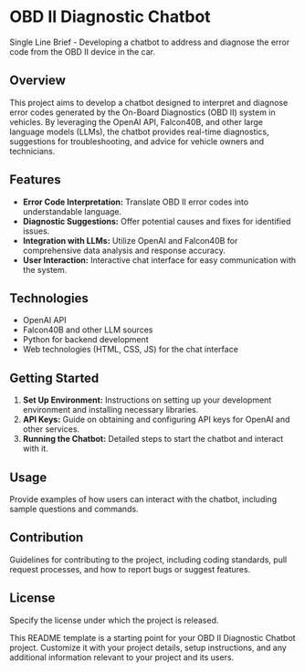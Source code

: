 # OBD II Diagnostic Chatbot

Single Line Brief - Developing a chatbot to address and diagnose the error code from the OBD II device in the car.

## Overview

This project aims to develop a chatbot designed to interpret and diagnose error codes generated by the On-Board Diagnostics (OBD II) system in vehicles. By leveraging the OpenAI API, Falcon40B, and other large language models (LLMs), the chatbot provides real-time diagnostics, suggestions for troubleshooting, and advice for vehicle owners and technicians.

## Features

- **Error Code Interpretation:** Translate OBD II error codes into understandable language.
- **Diagnostic Suggestions:** Offer potential causes and fixes for identified issues.
- **Integration with LLMs:** Utilize OpenAI and Falcon40B for comprehensive data analysis and response accuracy.
- **User Interaction:** Interactive chat interface for easy communication with the system.

## Technologies

- OpenAI API
- Falcon40B and other LLM sources
- Python for backend development
- Web technologies (HTML, CSS, JS) for the chat interface

## Getting Started

1. **Set Up Environment:** Instructions on setting up your development environment and installing necessary libraries.
2. **API Keys:** Guide on obtaining and configuring API keys for OpenAI and other services.
3. **Running the Chatbot:** Detailed steps to start the chatbot and interact with it.

## Usage

Provide examples of how users can interact with the chatbot, including sample questions and commands.

## Contribution

Guidelines for contributing to the project, including coding standards, pull request processes, and how to report bugs or suggest features.

## License

Specify the license under which the project is released.

This README template is a starting point for your OBD II Diagnostic Chatbot project. Customize it with your project details, setup instructions, and any additional information relevant to your project and its users.
